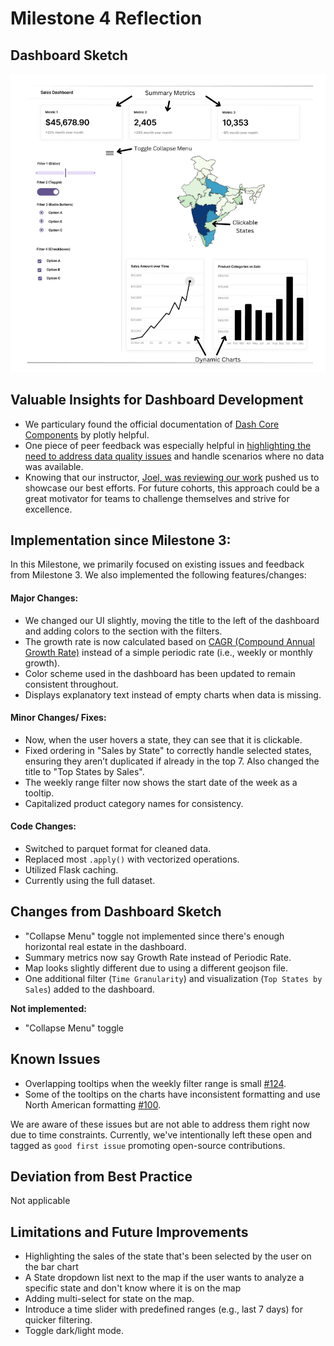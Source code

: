 # Milestone 4 Reflection

## Dashboard Sketch ##

![Initial Sketch](../img/sketch.png)

## Valuable Insights for Dashboard Development ##
- We particulary found the official documentation of [Dash Core Components](https://dash.plotly.com/dash-core-components) by plotly helpful.
- One piece of peer feedback was especially helpful in [highlighting the need to address data quality issues](https://github.com/UBC-MDS/DSCI-532_2025_29_e-commerce-dashboard/issues/88) and handle scenarios where no data was available.
- Knowing that our instructor, [Joel, was reviewing our work](https://github.com/UBC-MDS/DSCI-532_2025_29_e-commerce-dashboard/issues/16) pushed us to showcase our best efforts. For future cohorts, this approach could be a great motivator for teams to challenge themselves and strive for excellence.

## Implementation since Milestone 3: ##

In this Milestone, we primarily focused on existing issues and feedback from Milestone 3. We also implemented the following features/changes:

#### Major Changes:
- We changed our UI slightly, moving the title to the left of the dashboard and adding colors to the section with the filters.
- The growth rate is now calculated based on [CAGR (Compound Annual Growth Rate)](https://en.wikipedia.org/wiki/Compound_annual_growth_rate) instead of a simple periodic rate (i.e., weekly or monthly growth).
- Color scheme used in the dashboard has been updated to remain consistent throughout.
- Displays explanatory text instead of empty charts when data is missing.

#### Minor Changes/ Fixes:
- Now, when the user hovers a state, they can see that it is clickable.
- Fixed ordering in "Sales by State" to correctly handle selected states, ensuring they aren’t duplicated if already in the top 7. Also changed the title to "Top States by Sales".
- The weekly range filter now shows the start date of the week as a tooltip.
- Capitalized product category names for consistency.

#### Code Changes:
- Switched to parquet format for cleaned data.
- Replaced most `.apply()` with vectorized operations.
- Utilized Flask caching.
- Currently using the full dataset.

## Changes from Dashboard Sketch

- "Collapse Menu" toggle not implemented since there's enough horizontal real estate in the dashboard. 
- Summary metrics now say Growth Rate instead of Periodic Rate.
- Map looks slightly different due to using a different geojson file.
- One additional filter (`Time Granularity`) and visualization (`Top States by Sales`) added to the dashboard.

**Not implemented:**

- "Collapse Menu" toggle

## Known Issues ## 
- Overlapping tooltips when the weekly filter range is small [#124](https://github.com/UBC-MDS/DSCI-532_2025_29_e-commerce-dashboard/issues/124).
- Some of the tooltips on the charts have inconsistent formatting and use North American formatting [#100](https://github.com/UBC-MDS/DSCI-532_2025_29_e-commerce-dashboard/issues/100).

We are aware of these issues but are not able to address them right now due to time constraints. Currently, we've intentionally left these open and tagged as `good first issue` promoting open-source contributions.

## Deviation from Best Practice ##
Not applicable

## Limitations and Future Improvements ##
- Highlighting the sales of the state that's been selected by the user on the bar chart
- A State dropdown list next to the map if the user wants to analyze a specific state and don't know where it is on the map
- Adding multi-select for state on the map.
- Introduce a time slider with predefined ranges (e.g., last 7 days) for quicker filtering.
- Toggle dark/light mode.
